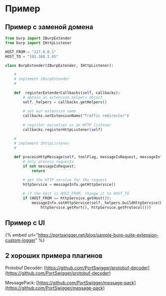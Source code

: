 # Пример

## Пример с заменой домена

```python
from burp import IBurpExtender
from burp import IHttpListener

HOST_FROM = "127.0.0.1"
HOST_TO = "192.168.1.45"

class BurpExtender(IBurpExtender, IHttpListener):

    #
    # implement IBurpExtender
    #
    
    def  registerExtenderCallbacks(self, callbacks):
        # obtain an extension helpers object
        self._helpers = callbacks.getHelpers()
        
        # set our extension name
        callbacks.setExtensionName("Traffic redirector")
        
        # register ourselves as an HTTP listener
        callbacks.registerHttpListener(self)

    #
    # implement IHttpListener
    #
    
    def processHttpMessage(self, toolFlag, messageIsRequest, messageInfo):
        # only process requests
        if not messageIsRequest:
            return

        # get the HTTP service for the request
        httpService = messageInfo.getHttpService()
        
        # if the host is HOST_FROM, change it to HOST_TO
        if (HOST_FROM == httpService.getHost()):
            messageInfo.setHttpService(self._helpers.buildHttpService(HOST_TO,
                httpService.getPort(), httpService.getProtocol()))
```

## Пример с UI

{% embed url="https://portswigger.net/blog/sample-burp-suite-extension-custom-logger" %}

## 2 хороших примера плагинов&#x20;

Protobuf Decoder: [https://github.com/PortSwigger/protobuf-decoder](https://github.com/PortSwigger/protobuf-decoder)

MessagePack: [https://github.com/PortSwigger/message-pack](https://github.com/PortSwigger/message-pack)


